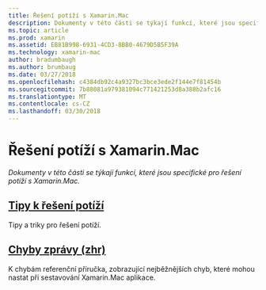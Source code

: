 ```yaml
---
title: Řešení potíží s Xamarin.Mac
description: Dokumenty v této části se týkají funkcí, které jsou specifické pro řešení potíží s Xamarin.Mac.
ms.topic: article
ms.prod: xamarin
ms.assetid: EB81B998-6931-4CD3-8BB0-4679D5B5F39A
ms.technology: xamarin-mac
author: bradumbaugh
ms.author: brumbaug
ms.date: 03/27/2018
ms.openlocfilehash: c4384db92c4a9327bc3bce3ede2f144e7f81454b
ms.sourcegitcommit: 7b88081a979381094c771421253d8a388b2afc16
ms.translationtype: MT
ms.contentlocale: cs-CZ
ms.lasthandoff: 03/30/2018
---
```

# <a name="xamarinmac-troubleshooting"></a>Řešení potíží s Xamarin.Mac 

_Dokumenty v této části se týkají funkcí, které jsou specifické pro řešení potíží s Xamarin.Mac._

##  <a name="troubleshooting-tipsmactroubleshootingtroubleshootingmd"></a>[Tipy k řešení potíží](~/mac/troubleshooting/troubleshooting.md)

Tipy a triky pro řešení potíží.

##  <a name="errors-messages-mmpmactroubleshootingmmp-errorsmd"></a>[Chyby zprávy (zhr)](~/mac/troubleshooting/mmp-errors.md)

K chybám referenční příručka, zobrazující nejběžnějších chyb, které mohou nastat při sestavování Xamarin.Mac aplikace.

